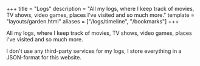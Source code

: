 +++
title = "Logs"
description = "All my logs, where I keep track of movies, TV shows, video games, places I've visited and so much more."
template = "layouts/garden.html"
aliases = ["/logs/timeline", "/bookmarks"]
+++

All my logs, where I keep track of movies, TV shows, video games, places I've
visited and so much more.

I don't use any third-party services for my logs, I store everything in a
JSON-format for this website.
